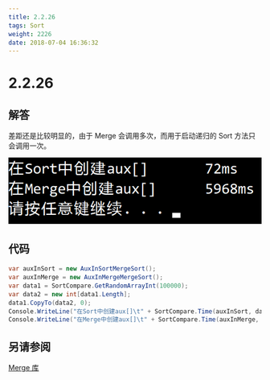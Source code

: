 ```yaml
---
title: 2.2.26
tags: Sort
weight: 2226
date: 2018-07-04 16:36:32
---
```


# 2.2.26


## 解答

差距还是比较明显的，由于 Merge 会调用多次，而用于启动递归的 Sort 方法只会调用一次。

![](/resources/2-2-26/1.png)

## 代码

```csharp
var auxInSort = new AuxInSortMergeSort();
var auxInMerge = new AuxInMergeMergeSort();
var data1 = SortCompare.GetRandomArrayInt(100000);
var data2 = new int[data1.Length];
data1.CopyTo(data2, 0);
Console.WriteLine("在Sort中创建aux[]\t" + SortCompare.Time(auxInSort, data1) + "ms");
Console.WriteLine("在Merge中创建aux[]\t" + SortCompare.Time(auxInMerge, data2) + "ms");
```

## 另请参阅

[Merge 库](https://github.com/ikesnowy/Algorithms-4th-Edition-in-Csharp/tree/master/2%20Sorting/2.2/Merge)
